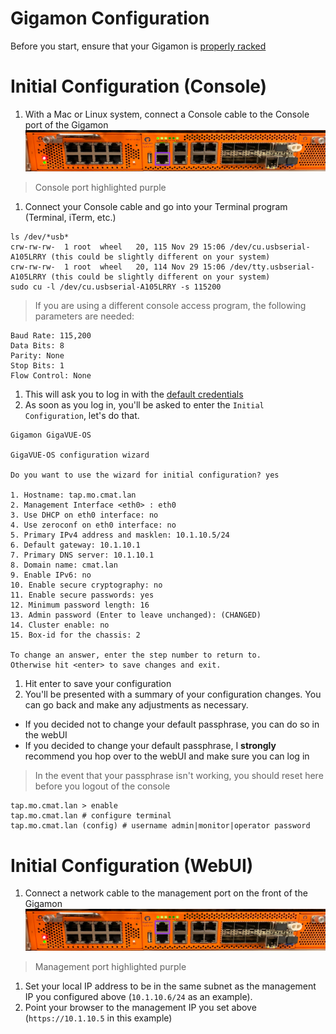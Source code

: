 # Gigamon Configuration

Before you start, ensure that your Gigamon is [properly racked](../hardware-assembly.md)

# Initial Configuration (Console)
1. With a Mac or Linux system, connect a Console cable to the Console port of the Gigamon  
![](../../images/gigamon-console.png)  
> Console port highlighted purple  
1. Connect your Console cable and go into your Terminal program (Terminal, iTerm, etc.)
  ```
  ls /dev/*usb*
  crw-rw-rw-  1 root  wheel   20, 115 Nov 29 15:06 /dev/cu.usbserial-A105LRRY (this could be slightly different on your system)
  crw-rw-rw-  1 root  wheel   20, 114 Nov 29 15:06 /dev/tty.usbserial-A105LRRY (this could be slightly different on your system)
  sudo cu -l /dev/cu.usbserial-A105LRRY -s 115200
  ```
> If you are using a different console access program, the following parameters are needed:
  ```
  Baud Rate: 115,200
  Data Bits: 8
  Parity: None
  Stop Bits: 1
  Flow Control: None
  ```
1. This will ask you to log in with the [default credentials](../credentials.md)
1. As soon as you log in, you'll be asked to enter the `Initial Configuration`, let's do that.

  ```
  Gigamon GigaVUE-OS

  GigaVUE-OS configuration wizard

  Do you want to use the wizard for initial configuration? yes

  1. Hostname: tap.mo.cmat.lan
  2. Management Interface <eth0> : eth0
  3. Use DHCP on eth0 interface: no
  4. Use zeroconf on eth0 interface: no
  5. Primary IPv4 address and masklen: 10.1.10.5/24
  6. Default gateway: 10.1.10.1
  7. Primary DNS server: 10.1.10.1
  8. Domain name: cmat.lan
  9. Enable IPv6: no
  10. Enable secure cryptography: no
  11. Enable secure passwords: yes
  12. Minimum password length: 16
  13. Admin password (Enter to leave unchanged): (CHANGED)
  14. Cluster enable: no
  15. Box-id for the chassis: 2

  To change an answer, enter the step number to return to.
  Otherwise hit <enter> to save changes and exit.
  ```
1. Hit enter to save your configuration
1. You'll be presented with a summary of your configuration changes. You can go back and make any adjustments as necessary.  
 - If you decided not to change your default passphrase, you can do so in the webUI
 - If you decided to change your default passphrase, I **strongly** recommend you hop over to the webUI and make sure you can log in
> In the event that your passphrase isn't working, you should reset here before you logout of the console
```
tap.mo.cmat.lan > enable
tap.mo.cmat.lan # configure terminal
tap.mo.cmat.lan (config) # username admin|monitor|operator password
```

# Initial Configuration (WebUI)
1. Connect a network cable to the management port on the front of the Gigamon
![](../../images/gigamon-management.png)
> Management port highlighted purple  
1. Set your local IP address to be in the same subnet as the management IP you configured above (`10.1.10.6/24` as an example).
1. Point your browser to the management IP you set above (`https://10.1.10.5` in this example)
